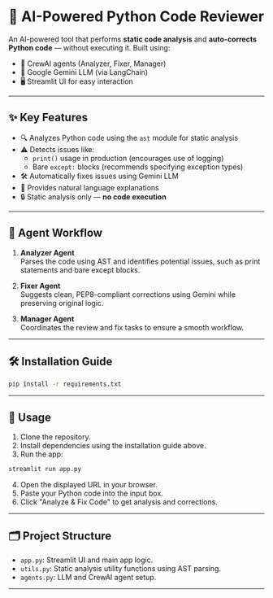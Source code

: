 # 🐍 AI-Powered Python Code Reviewer

An AI-powered tool that performs **static code analysis** and **auto-corrects Python code** — without executing it. Built using:

- 🧠 CrewAI agents (Analyzer, Fixer, Manager)
- 🤖 Google Gemini LLM (via LangChain)
- 🖥️ Streamlit UI for easy interaction

---

## ✨ Key Features

- 🔍 Analyzes Python code using the `ast` module for static analysis
- ⚠️ Detects issues like:
  - `print()` usage in production (encourages use of logging)
  - Bare `except:` blocks (recommends specifying exception types)
- 🛠️ Automatically fixes issues using Gemini LLM
- 💬 Provides natural language explanations
- 🔒 Static analysis only — **no code execution**

---

## 🧠 Agent Workflow

1. **Analyzer Agent**  
   Parses the code using AST and identifies potential issues, such as print statements and bare except blocks.

2. **Fixer Agent**  
   Suggests clean, PEP8-compliant corrections using Gemini while preserving original logic.

3. **Manager Agent**  
   Coordinates the review and fix tasks to ensure a smooth workflow.

---

## 🛠️ Installation Guide

```bash
pip install -r requirements.txt
```

---

## 🚀 Usage

1. Clone the repository.
2. Install dependencies using the installation guide above.
3. Run the app:

```bash
streamlit run app.py
```

4. Open the displayed URL in your browser.
5. Paste your Python code into the input box.
6. Click "Analyze & Fix Code" to get analysis and corrections.

---

## 🗂️ Project Structure

- `app.py`: Streamlit UI and main app logic.
- `utils.py`: Static analysis utility functions using AST parsing.
- `agents.py`: LLM and CrewAI agent setup.

---





